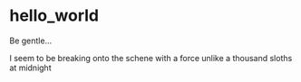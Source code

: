 # hello_world

Be gentle...

I seem to be breaking onto the schene with a force unlike a thousand sloths at midnight
